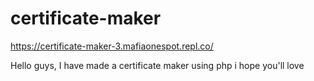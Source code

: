 # certificate-maker

https://certificate-maker-3.mafiaonespot.repl.co/

Hello guys, I have made a certificate maker using php i hope you'll love 
